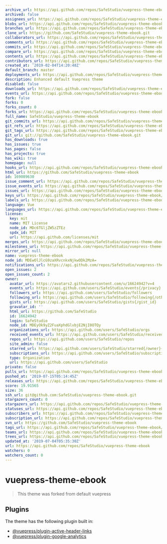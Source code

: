 ```yaml
---
archive_url: https://api.github.com/repos/SafeStudio/vuepress-theme-ebook/{archive_format}{/ref}
archived: false
assignees_url: https://api.github.com/repos/SafeStudio/vuepress-theme-ebook/assignees{/user}
blobs_url: https://api.github.com/repos/SafeStudio/vuepress-theme-ebook/git/blobs{/sha}
branches_url: https://api.github.com/repos/SafeStudio/vuepress-theme-ebook/branches{/branch}
clone_url: https://github.com/SafeStudio/vuepress-theme-ebook.git
collaborators_url: https://api.github.com/repos/SafeStudio/vuepress-theme-ebook/collaborators{/collaborator}
comments_url: https://api.github.com/repos/SafeStudio/vuepress-theme-ebook/comments{/number}
commits_url: https://api.github.com/repos/SafeStudio/vuepress-theme-ebook/commits{/sha}
compare_url: https://api.github.com/repos/SafeStudio/vuepress-theme-ebook/compare/{base}...{head}
contents_url: https://api.github.com/repos/SafeStudio/vuepress-theme-ebook/contents/{+path}
contributors_url: https://api.github.com/repos/SafeStudio/vuepress-theme-ebook/contributors
created_at: '2019-02-04T14:20:48Z'
default_branch: master
deployments_url: https://api.github.com/repos/SafeStudio/vuepress-theme-ebook/deployments
description: Enhanced default Vuepress theme
disabled: false
downloads_url: https://api.github.com/repos/SafeStudio/vuepress-theme-ebook/downloads
events_url: https://api.github.com/repos/SafeStudio/vuepress-theme-ebook/events
fork: false
forks: 0
forks_count: 0
forks_url: https://api.github.com/repos/SafeStudio/vuepress-theme-ebook/forks
full_name: SafeStudio/vuepress-theme-ebook
git_commits_url: https://api.github.com/repos/SafeStudio/vuepress-theme-ebook/git/commits{/sha}
git_refs_url: https://api.github.com/repos/SafeStudio/vuepress-theme-ebook/git/refs{/sha}
git_tags_url: https://api.github.com/repos/SafeStudio/vuepress-theme-ebook/git/tags{/sha}
git_url: git://github.com/SafeStudio/vuepress-theme-ebook.git
has_downloads: true
has_issues: true
has_pages: false
has_projects: true
has_wiki: true
homepage: null
hooks_url: https://api.github.com/repos/SafeStudio/vuepress-theme-ebook/hooks
html_url: https://github.com/SafeStudio/vuepress-theme-ebook
id: 169089630
issue_comment_url: https://api.github.com/repos/SafeStudio/vuepress-theme-ebook/issues/comments{/number}
issue_events_url: https://api.github.com/repos/SafeStudio/vuepress-theme-ebook/issues/events{/number}
issues_url: https://api.github.com/repos/SafeStudio/vuepress-theme-ebook/issues{/number}
keys_url: https://api.github.com/repos/SafeStudio/vuepress-theme-ebook/keys{/key_id}
labels_url: https://api.github.com/repos/SafeStudio/vuepress-theme-ebook/labels{/name}
language: Vue
languages_url: https://api.github.com/repos/SafeStudio/vuepress-theme-ebook/languages
license:
  key: mit
  name: MIT License
  node_id: MDc6TGljZW5zZTEz
  spdx_id: MIT
  url: https://api.github.com/licenses/mit
merges_url: https://api.github.com/repos/SafeStudio/vuepress-theme-ebook/merges
milestones_url: https://api.github.com/repos/SafeStudio/vuepress-theme-ebook/milestones{/number}
mirror_url: null
name: vuepress-theme-ebook
node_id: MDEwOlJlcG9zaXRvcnkxNjkwODk2MzA=
notifications_url: https://api.github.com/repos/SafeStudio/vuepress-theme-ebook/notifications{?since,all,participating}
open_issues: 2
open_issues_count: 2
owner:
  avatar_url: https://avatars2.githubusercontent.com/u/16624942?v=4
  events_url: https://api.github.com/users/SafeStudio/events{/privacy}
  followers_url: https://api.github.com/users/SafeStudio/followers
  following_url: https://api.github.com/users/SafeStudio/following{/other_user}
  gists_url: https://api.github.com/users/SafeStudio/gists{/gist_id}
  gravatar_id: ''
  html_url: https://github.com/SafeStudio
  id: 16624942
  login: SafeStudio
  node_id: MDEyOk9yZ2FuaXphdGlvbjE2NjI0OTQy
  organizations_url: https://api.github.com/users/SafeStudio/orgs
  received_events_url: https://api.github.com/users/SafeStudio/received_events
  repos_url: https://api.github.com/users/SafeStudio/repos
  site_admin: false
  starred_url: https://api.github.com/users/SafeStudio/starred{/owner}{/repo}
  subscriptions_url: https://api.github.com/users/SafeStudio/subscriptions
  type: Organization
  url: https://api.github.com/users/SafeStudio
private: false
pulls_url: https://api.github.com/repos/SafeStudio/vuepress-theme-ebook/pulls{/number}
pushed_at: '2019-07-15T05:14:45Z'
releases_url: https://api.github.com/repos/SafeStudio/vuepress-theme-ebook/releases{/id}
score: 19.91565
size: 36
ssh_url: git@github.com:SafeStudio/vuepress-theme-ebook.git
stargazers_count: 0
stargazers_url: https://api.github.com/repos/SafeStudio/vuepress-theme-ebook/stargazers
statuses_url: https://api.github.com/repos/SafeStudio/vuepress-theme-ebook/statuses/{sha}
subscribers_url: https://api.github.com/repos/SafeStudio/vuepress-theme-ebook/subscribers
subscription_url: https://api.github.com/repos/SafeStudio/vuepress-theme-ebook/subscription
svn_url: https://github.com/SafeStudio/vuepress-theme-ebook
tags_url: https://api.github.com/repos/SafeStudio/vuepress-theme-ebook/tags
teams_url: https://api.github.com/repos/SafeStudio/vuepress-theme-ebook/teams
trees_url: https://api.github.com/repos/SafeStudio/vuepress-theme-ebook/git/trees{/sha}
updated_at: '2019-07-04T05:35:30Z'
url: https://api.github.com/repos/SafeStudio/vuepress-theme-ebook
watchers: 0
watchers_count: 0
---
```


# vuepress-theme-ebook

> This theme was forked from default vuepress

## Plugins

The theme has the following plugin built in:

- [@vuepress/plugin-active-header-links](https://github.com/vuejs/vuepress/tree/master/packages/@vuepress/plugin-active-header-links)
- [@vuepress/plugin-google-analytics](https://github.com/vuejs/vuepress/tree/master/packages/%40vuepress/plugin-google-analytics)
